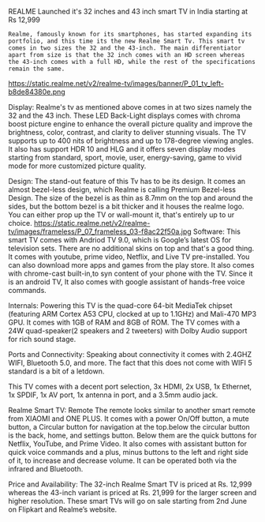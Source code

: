 REALME Launched it's 32 inches and 43 inch smart TV in India starting at Rs 12,999

    Realme, famously known for its smartphones, has started expanding its portfolio, and this time its the new Realme Smart Tv. This smart tv comes in two sizes the 32 and the 43-inch. The main differentiator apart from size is that the 32 inch comes with an HD screen whereas the 43-inch comes with a full HD, while the rest of the specifications remain the same.
https://static.realme.net/v2/realme-tv/images/banner/P_01_tv_left-b8de84380e.png

Display:
    Realme's tv as mentioned above comes in at two sizes namely the 32 and the 43 inch. These LED Back-Light displays comes with chroma boost picture engine to enhance the overall picture quality and improve the brightness, color, contrast, and clarity to deliver stunning visuals. The TV supports up to 400 nits of brightness and up to 178-degree viewing angles. It also has support HDR 10 and HLG and it offers seven display modes starting from standard, sport, movie, user, energy-saving, game to vivid mode for more customized picture quality.

Design:
    The stand-out feature of this Tv has to be its design. It comes an almost bezel-less design, which Realme is calling Premium Bezel-less Design. The size of the bezel is as thin as 8.7mm on the top and around the sides, but the bottom bezel is a bit thicker and it houses the realme logo. You can either prop up the TV or wall-mount it, that's entirely up to ur choice.
https://static.realme.net/v2/realme-tv/images/frameless/P_07_frameless_03-f8ac22f50a.jpg
Software:
    This smart TV comes with Andriod TV 9.0, which is Google’s latest OS for television sets. There are no additional skins on top and that's a good thing. It comes with youtube, prime video, Netflix, and Live TV pre-installed. You can also download more apps and games from the play store. It also comes with chrome-cast built-in,to syn content of your phone with the TV. Since it is an android TV, It also comes with google assistant of hands-free voice commands.

Internals:
    Powering this TV is the quad-core 64-bit MediaTek chipset (featuring ARM Cortex A53 CPU, clocked at up to 1.1GHz) and Mali-470 MP3 GPU. It comes with 1GB of RAM and 8GB of ROM. The TV comes with a 24W quad-speaker(2 speakers and 2 tweeters) with Dolby Audio support for rich sound stage.

Ports and Connectivity:
    Speaking about connectivity it comes with 2.4GHZ WIFI, Bluetooth 5.0, and more. The fact that this does not come with WIFI 5 standard is a bit of a letdown.

This TV  comes with a decent port selection, 3x HDMI, 2x USB, 1x Ethernet, 1x SPDIF, 1x AV port, 1x antenna in port, and a 3.5mm audio jack. 

Realme Smart TV: Remote
    The remote looks similar to another smart remote from XIAOMI and ONE PLUS. It comes with a power On/Off button, a mute button, a Circular button for navigation at the top.below the circular button is the back, home, and settings button. Below them are the quick buttons for Netflix, YouTube, and Prime Video. It also comes with assistant button for quick voice commands and a plus, minus buttons to the left and right side of it, to increase and decrease volume. It can be operated both via the infrared and Bluetooth.

Price and Availability:
    The 32-inch Realme Smart TV is priced at Rs. 12,999 whereas the 43-inch variant is priced at Rs. 21,999 for the larger screen and higher resolution. These smart TVs will go on sale starting from 2nd June on Flipkart and Realme’s website. 
